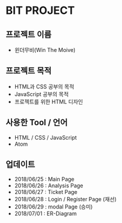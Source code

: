 # BIT PROJECT
## 프로젝트 이름
- 윈더무비(Win The Moive)

## 프로젝트 목적
- HTML과 CSS 공부의 목적
- JavaScript 공부의 목적
- 프로젝트를 위한 HTML 디자인

## 사용한 Tool / 언어
- HTML / CSS / JavaScript
- Atom

## 업데이트
- 2018/06/25 : Main Page
- 2018/06/26 : Analysis Page
- 2018/06/27 : Ticket Page
- 2018/06/28 : Login / Register Page (재선)
- 2018/06/29 : modal Page (승미)
- 2018/07/01 : ER-Diagram
